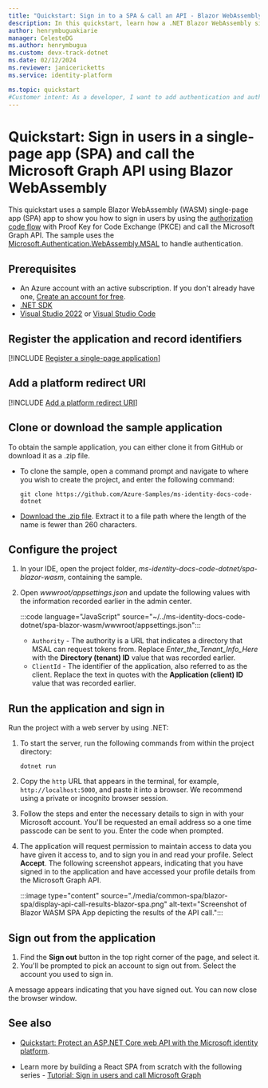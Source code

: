 ```yaml
---
title: "Quickstart: Sign in to a SPA & call an API - Blazor WebAssembly"
description: In this quickstart, learn how a .NET Blazor WebAssembly single-page application (SPA) can sign in users of personal accounts, work accounts, and school accounts by using the authorization code flow and call Microsoft Graph.
author: henrymbuguakiarie
manager: CelesteDG
ms.author: henrymbugua
ms.custom: devx-track-dotnet
ms.date: 02/12/2024
ms.reviewer: janicericketts
ms.service: identity-platform

ms.topic: quickstart
#Customer intent: As a developer, I want to add authentication and authorization to a Blazor WebAssembly app and call Microsoft Graph.
---
```


# Quickstart: Sign in users in a single-page app (SPA) and call the Microsoft Graph API using Blazor WebAssembly

This quickstart uses a sample Blazor WebAssembly (WASM) single-page app (SPA) app to show you how to sign in users by using the [authorization code flow](./v2-oauth2-auth-code-flow.md) with Proof Key for Code Exchange (PKCE) and call the Microsoft Graph API. The sample uses the [Microsoft.Authentication.WebAssembly.MSAL](https://www.nuget.org/packages/Microsoft.Authentication.WebAssembly.Msal) to handle authentication.

## Prerequisites

* An Azure account with an active subscription. If you don't already have one, [Create an account for free](https://azure.microsoft.com/free/?WT.mc_id=A261C142F).
* [.NET SDK](https://dotnet.microsoft.com/download/dotnet)
* [Visual Studio 2022](https://visualstudio.microsoft.com/vs/) or [Visual Studio Code](https://code.visualstudio.com/)

## Register the application and record identifiers

[!INCLUDE [Register a single-page application](./includes/register-app/spa-common/register-application-spa-common.md)]

## Add a platform redirect URI

[!INCLUDE [Add a platform redirect URI](./includes/register-app/spa-common/add-platform-redirect-spa-port-5000.md)]

## Clone or download the sample application

To obtain the sample application, you can either clone it from GitHub or download it as a .zip file.

- To clone the sample, open a command prompt and navigate to where you wish to create the project, and enter the following command:

    ```console
    git clone https://github.com/Azure-Samples/ms-identity-docs-code-dotnet
    ```

- [Download the .zip file](https://github.com/Azure-Samples/ms-identity-docs-code-dotnet/archive/refs/heads/main.zip). Extract it to a file path where the length of the name is fewer than 260 characters.

## Configure the project

1. In your IDE, open the project folder, *ms-identity-docs-code-dotnet/spa-blazor-wasm*, containing the sample.
1. Open *wwwroot/appsettings.json* and update the following values with the information recorded earlier in the admin center.

    :::code language="JavaScript" source="~/../ms-identity-docs-code-dotnet/spa-blazor-wasm/wwwroot/appsettings.json":::
    
    * `Authority` - The authority is a URL that indicates a directory that MSAL can request tokens from. Replace *Enter_the_Tenant_Info_Here* with the **Directory (tenant) ID** value that was recorded earlier.
    * `ClientId` - The identifier of the application, also referred to as the client. Replace the text in quotes with the **Application (client) ID** value that was recorded earlier.

## Run the application and sign in

Run the project with a web server by using .NET:

1. To start the server, run the following commands from within the project directory:

    ```console
    dotnet run
    ```

1. Copy the `http` URL that appears in the terminal, for example, `http://localhost:5000`, and paste it into a browser. We recommend using a private or incognito browser session.
1. Follow the steps and enter the necessary details to sign in with your Microsoft account. You'll be requested an email address so a one time passcode can be sent to you. Enter the code when prompted.
1. The application will request permission to maintain access to data you have given it access to, and to sign you in and read your profile. Select **Accept**. The following screenshot appears, indicating that you have signed in to the application and have accessed your profile details from the Microsoft Graph API.

    :::image type="content" source="./media/common-spa/blazor-spa/display-api-call-results-blazor-spa.png" alt-text="Screenshot of Blazor WASM SPA App depicting the results of the API call.":::

## Sign out from the application

1. Find the **Sign out** button in the top right corner of the page, and select it.
1. You'll be prompted to pick an account to sign out from. Select the account you used to sign in.

A message appears indicating that you have signed out. You can now close the browser window.

## See also

- [Quickstart: Protect an ASP.NET Core web API with the Microsoft identity platform](./quickstart-web-api-aspnet-core-protect-api.md).

- Learn more by building a React SPA from scratch with the following series - [Tutorial: Sign in users and call Microsoft Graph](tutorial-single-page-app-react-register-app.md)
